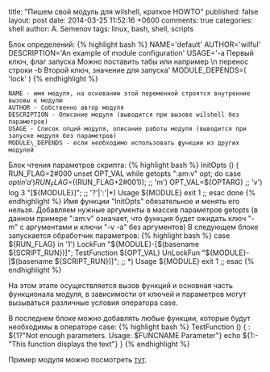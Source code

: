 title: "Пишем свой модуль для wilshell, краткое HOWTO"
published: false
layout: post
date: 2014-03-25 11:52:16 +0600
comments: true
categories: shell
author: A. Semenov
tags: linux, bash, shell, scripts

<!--more-->

Блок определений:
{% highlight bash %}
NAME='default'
AUTHOR='wilful'
DESCRIPTION='An example of module configuration'
USAGE='-a  Первый ключ, флаг запуска
Можно поставить 
    табы или например \n перенос строки
-b  Второй ключ, значение для запуска'
MODULE_DEPENDS=( 'lock' )
{% endhighlight %}

    NAME - имя модуля, на основании этой переменной строятся внутренние вызовы к модулю
    AUTHOR - Собственно автор модуля
    DESCRIPTION - Описание модуля (выводится при вызове wilshell без параметров)
    USAGE - Список опций модуля, описание работы модуля (выводится при запуске модуля без параметров)
    MODULE\_DEPENDS - если необходимо использовать функции из других модулей


Блок чтения параметров скрипта:
{% highlight bash %}
InitOpts () {
    RUN_FLAG=2#000
    unset OPT_VAL
    while getopts ":am:v" opt; do
        case $opt in
            'a') 
                RUN_FLAG=$((RUN_FLAG+2#001));
            ;;
            'm') 
                OPT_VAL=${OPTARG}
            ;;
            'v') 
                log 3 "[${MODULE}]";
            ;;
            '?'|':'|*) 
                Usage ${MODULE}
                exit 1
            ;;
        esac
    done
{% endhighlight %}
Имя функции "InitOpts" обязательное и менять его нельзя. Добавляем нужные аргументы в массив параметров getopts (в данном примере ":am:v" означает, что функция будет ожидать ключ "-m" с аргументами и ключи "-v -a" без аргументов)
В следующем блоке запускается обработчик параметров:
{% highlight bash %}
    case ${RUN_FLAG} in
        '1')
            LockFun "${MODULE}-[$(basename ${SCRIPT_RUN})]";
            TestFunction ${OPT_VAL}
            UnLockFun "${MODULE}-[$(basename ${SCRIPT_RUN})]";
        ;;
        *)
            Usage ${MODULE}
            exit 1
        ;;
    esac
{% endhighlight %}

На этом этапе осуществляется вызов функций и основная часть функционала модуля, в зависимости от ключей и параметров могут вызываться различные условия оператора case.

В последнем блоке можно добавлять любые функции, которые будут необходимы в операторе case:
{% highlight bash %}
TestFunction () {
    : ${1?"Not enough parameters. Usage: $FUNCNAME Parameter"}
    echo ${1:-"This function displays the text"}
}
{% endhighlight %}

Пример модуля можно посмотреть [тут][link01].

[link01]: https://github.com/wilful/root-shell/blob/master/usr/modules/default.module
